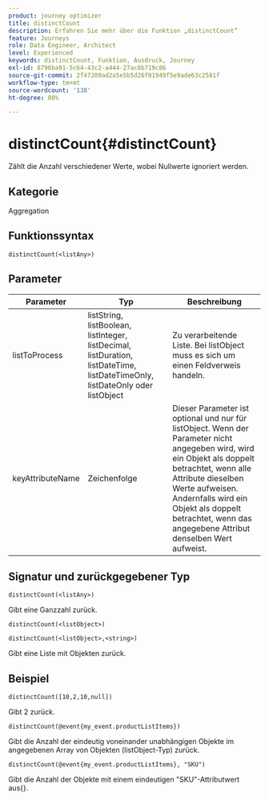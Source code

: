 ```yaml
---
product: journey optimizer
title: distinctCount
description: Erfahren Sie mehr über die Funktion „distinctCount“
feature: Journeys
role: Data Engineer, Architect
level: Experienced
keywords: distinctCount, Funktion, Ausdruck, Journey
exl-id: 8796ba91-5c64-43c2-a444-27ac8b719c86
source-git-commit: 2f47209ad2a5e5b5d26f01949f5e9ade63c2581f
workflow-type: tm+mt
source-wordcount: '138'
ht-degree: 80%

---
```


# distinctCount{#distinctCount}

Zählt die Anzahl verschiedener Werte, wobei Nullwerte ignoriert werden.

## Kategorie

Aggregation

## Funktionssyntax

`distinctCount(<listAny>)`

## Parameter

| Parameter | Typ | Beschreibung |
|-----------|------------------|------------------|
| listToProcess | listString, listBoolean, listInteger, listDecimal, listDuration, listDateTime, listDateTimeOnly, listDateOnly oder listObject | Zu verarbeitende Liste. Bei listObject muss es sich um einen Feldverweis handeln. |
| keyAttributeName | Zeichenfolge | Dieser Parameter ist optional und nur für listObject. Wenn der Parameter nicht angegeben wird, wird ein Objekt als doppelt betrachtet, wenn alle Attribute dieselben Werte aufweisen. Andernfalls wird ein Objekt als doppelt betrachtet, wenn das angegebene Attribut denselben Wert aufweist. |

## Signatur und zurückgegebener Typ

`distinctCount(<listAny>)`

Gibt eine Ganzzahl zurück.

`distinctCount(<listObject>)`

`distinctCount(<listObject>,<string>)`

Gibt eine Liste mit Objekten zurück.


## Beispiel

`distinctCount([10,2,10,null])`

Gibt 2 zurück.

`distinctCount(@event{my_event.productListItems})`

Gibt die Anzahl der eindeutig voneinander unabhängigen Objekte im angegebenen Array von Objekten (listObject-Typ) zurück.

`distinctCount(@event{my_event.productListItems}, "SKU")`

Gibt die Anzahl der Objekte mit einem eindeutigen &quot;SKU&quot;-Attributwert aus{}.
